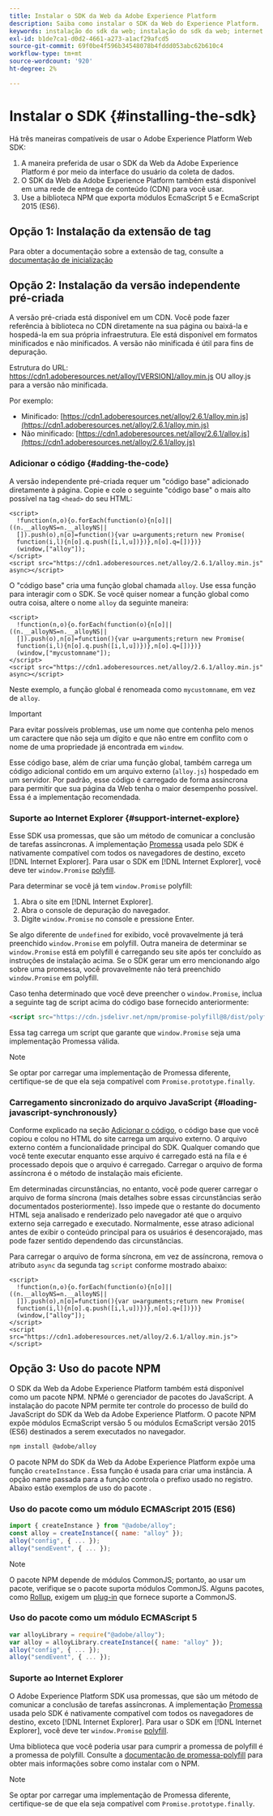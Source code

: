 ```yaml
---
title: Instalar o SDK da Web da Adobe Experience Platform
description: Saiba como instalar o SDK da Web do Experience Platform.
keywords: instalação do sdk da web; instalação do sdk da web; internet explorer; promessa; pacote npm
exl-id: b1de7ca1-d0d2-4661-a273-a1acf29afcd5
source-git-commit: 69f0be4f596b34548078b4fddd053abc62b610c4
workflow-type: tm+mt
source-wordcount: '920'
ht-degree: 2%

---
```


# Instalar o SDK {#installing-the-sdk}

Há três maneiras compatíveis de usar o Adobe Experience Platform Web SDK:

1. A maneira preferida de usar o SDK da Web da Adobe Experience Platform é por meio da interface do usuário da coleta de dados.
1. O SDK da Web da Adobe Experience Platform também está disponível em uma rede de entrega de conteúdo (CDN) para você usar.
1. Use a biblioteca NPM que exporta módulos EcmaScript 5 e EcmaScript 2015 (ES6).

## Opção 1: Instalação da extensão de tag

Para obter a documentação sobre a extensão de tag, consulte a [documentação de inicialização](../../tags/extensions/web/sdk/overview.md)

## Opção 2: Instalação da versão independente pré-criada

A versão pré-criada está disponível em um CDN. Você pode fazer referência à biblioteca no CDN diretamente na sua página ou baixá-la e hospedá-la em sua própria infraestrutura. Ele está disponível em formatos minificados e não minificados. A versão não minificada é útil para fins de depuração.

Estrutura do URL: https://cdn1.adoberesources.net/alloy/[VERSION]/alloy.min.js OU alloy.js para a versão não minificada.

Por exemplo:


* Minificado: [https://cdn1.adoberesources.net/alloy/2.6.1/alloy.min.js](https://cdn1.adoberesources.net/alloy/2.6.1/alloy.min.js)
* Não minificado: [https://cdn1.adoberesources.net/alloy/2.6.1/alloy.js](https://cdn1.adoberesources.net/alloy/2.6.1/alloy.js)


### Adicionar o código {#adding-the-code}

A versão independente pré-criada requer um &quot;código base&quot; adicionado diretamente à página. Copie e cole o seguinte &quot;código base&quot; o mais alto possível na tag `<head>` do seu HTML:

```markup
<script>
  !function(n,o){o.forEach(function(o){n[o]||((n.__alloyNS=n.__alloyNS||
  []).push(o),n[o]=function(){var u=arguments;return new Promise(
  function(i,l){n[o].q.push([i,l,u])})},n[o].q=[])})}
  (window,["alloy"]);
</script>
<script src="https://cdn1.adoberesources.net/alloy/2.6.1/alloy.min.js" async></script>
```

O &quot;código base&quot; cria uma função global chamada `alloy`. Use essa função para interagir com o SDK. Se você quiser nomear a função global como outra coisa, altere o nome `alloy` da seguinte maneira:

```markup
<script>
  !function(n,o){o.forEach(function(o){n[o]||((n.__alloyNS=n.__alloyNS||
  []).push(o),n[o]=function(){var u=arguments;return new Promise(
  function(i,l){n[o].q.push([i,l,u])})},n[o].q=[])})}
  (window,["mycustomname"]);
</script>
<script src="https://cdn1.adoberesources.net/alloy/2.6.1/alloy.min.js" async></script>
```

Neste exemplo, a função global é renomeada como `mycustomname`, em vez de `alloy`.

>[!IMPORTANT]
>
>Para evitar possíveis problemas, use um nome que contenha pelo menos um caractere que não seja um dígito e que não entre em conflito com o nome de uma propriedade já encontrada em `window`.

Esse código base, além de criar uma função global, também carrega um código adicional contido em um arquivo externo \(`alloy.js`\) hospedado em um servidor. Por padrão, esse código é carregado de forma assíncrona para permitir que sua página da Web tenha o maior desempenho possível. Essa é a implementação recomendada.

### Suporte ao Internet Explorer {#support-internet-explore}

Esse SDK usa promessas, que são um método de comunicar a conclusão de tarefas assíncronas. A implementação [Promessa](https://developer.mozilla.org/pt-BR/docs/Web/JavaScript/Reference/Global_Objects/Promise) usada pelo SDK é nativamente compatível com todos os navegadores de destino, exceto [!DNL Internet Explorer]. Para usar o SDK em [!DNL Internet Explorer], você deve ter `window.Promise` [polyfill](https://remysharp.com/2010/10/08/what-is-a-polyfill).

Para determinar se você já tem `window.Promise` polyfill:

1. Abra o site em [!DNL Internet Explorer].
1. Abra o console de depuração do navegador.
1. Digite `window.Promise` no console e pressione Enter.

Se algo diferente de `undefined` for exibido, você provavelmente já terá preenchido `window.Promise` em polyfill. Outra maneira de determinar se `window.Promise` está em polyfill é carregando seu site após ter concluído as instruções de instalação acima. Se o SDK gerar um erro mencionando algo sobre uma promessa, você provavelmente não terá preenchido `window.Promise` em polyfill.

Caso tenha determinado que você deve preencher o `window.Promise`, inclua a seguinte tag de script acima do código base fornecido anteriormente:

```html
<script src="https://cdn.jsdelivr.net/npm/promise-polyfill@8/dist/polyfill.min.js"></script>
```

Essa tag carrega um script que garante que `window.Promise` seja uma implementação Promessa válida.

>[!NOTE]
>
>Se optar por carregar uma implementação de Promessa diferente, certifique-se de que ela seja compatível com `Promise.prototype.finally`.

### Carregamento sincronizado do arquivo JavaScript {#loading-javascript-synchronously}

Conforme explicado na seção [Adicionar o código](#adding-the-code), o código base que você copiou e colou no HTML do site carrega um arquivo externo. O arquivo externo contém a funcionalidade principal do SDK. Qualquer comando que você tente executar enquanto esse arquivo é carregado está na fila e é processado depois que o arquivo é carregado. Carregar o arquivo de forma assíncrona é o método de instalação mais eficiente.

Em determinadas circunstâncias, no entanto, você pode querer carregar o arquivo de forma síncrona \(mais detalhes sobre essas circunstâncias serão documentados posteriormente\). Isso impede que o restante do documento HTML seja analisado e renderizado pelo navegador até que o arquivo externo seja carregado e executado. Normalmente, esse atraso adicional antes de exibir o conteúdo principal para os usuários é desencorajado, mas pode fazer sentido dependendo das circunstâncias.

Para carregar o arquivo de forma síncrona, em vez de assíncrona, remova o atributo `async` da segunda tag `script` conforme mostrado abaixo:

```markup
<script>
  !function(n,o){o.forEach(function(o){n[o]||((n.__alloyNS=n.__alloyNS||
  []).push(o),n[o]=function(){var u=arguments;return new Promise(
  function(i,l){n[o].q.push([i,l,u])})},n[o].q=[])})}
  (window,["alloy"]);
</script>
<script src="https://cdn1.adoberesources.net/alloy/2.6.1/alloy.min.js"></script>
```

## Opção 3: Uso do pacote NPM

O SDK da Web da Adobe Experience Platform também está disponível como um pacote NPM. [](https://www.npmjs.com) NPMé o gerenciador de pacotes do JavaScript. A instalação do pacote NPM permite ter controle do processo de build do JavaScript do SDK da Web da Adobe Experience Platform. O pacote NPM expõe módulos EcmaScript versão 5 ou módulos EcmaScript versão 2015 (ES6) destinados a serem executados no navegador.

```bash
npm install @adobe/alloy
```

O pacote NPM do SDK da Web da Adobe Experience Platform expõe uma função `createInstance` . Essa função é usada para criar uma instância. A opção name passada para a função controla o prefixo usado no registro. Abaixo estão exemplos de uso do pacote .

### Uso do pacote como um módulo ECMAScript 2015 (ES6)

```javascript
import { createInstance } from "@adobe/alloy";
const alloy = createInstance({ name: "alloy" });
alloy("config", { ... });
alloy("sendEvent", { ... });
```

>[!NOTE]
>
>O pacote NPM depende de módulos CommonJS; portanto, ao usar um pacote, verifique se o pacote suporta módulos CommonJS. Alguns pacotes, como [Rollup](https://rollupjs.org), exigem um [plug-in](https://www.npmjs.com/package/@rollup/plugin-commonjs) que fornece suporte a CommonJS.

### Uso do pacote como um módulo ECMAScript 5

```javascript
var alloyLibrary = require("@adobe/alloy");
var alloy = alloyLibrary.createInstance({ name: "alloy" });
alloy("config", { ... });
alloy("sendEvent", { ... });
```

### Suporte ao Internet Explorer

O Adobe Experience Platform SDK usa promessas, que são um método de comunicar a conclusão de tarefas assíncronas. A implementação [Promessa](https://developer.mozilla.org/en-US/docs/Web/JavaScript/Reference/Global_Objects/Promise) usada pelo SDK é nativamente compatível com todos os navegadores de destino, exceto [!DNL Internet Explorer]. Para usar o SDK em [!DNL Internet Explorer], você deve ter `window.Promise` [polyfill](https://remysharp.com/2010/10/08/what-is-a-polyfill).

Uma biblioteca que você poderia usar para cumprir a promessa de polyfill é a promessa de polyfill. Consulte a [documentação de promessa-polyfill](https://www.npmjs.com/package/promise-polyfill) para obter mais informações sobre como instalar com o NPM.

>[!NOTE]
>
>Se optar por carregar uma implementação de Promessa diferente, certifique-se de que ela seja compatível com `Promise.prototype.finally`.
